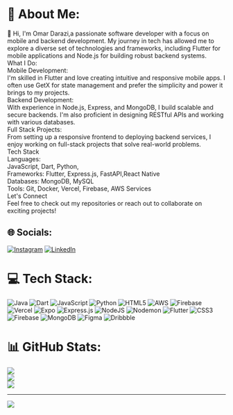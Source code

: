 # 💫 About Me:
👋 Hi, I'm Omar Darazi,a passionate software developer with a focus on mobile and backend development. My journey in tech has allowed me to explore a diverse set of technologies and frameworks, including Flutter for mobile applications and Node.js for building robust backend systems.<br>What I Do:<br>Mobile Development: <br>I'm skilled in Flutter and love creating intuitive and responsive mobile apps. I often use GetX for state management and prefer the simplicity and power it brings to my projects.<br>Backend Development: <br>With experience in Node.js, Express, and MongoDB, I build scalable and secure backends. I'm also proficient in designing RESTful APIs and working with various databases.<br>Full Stack Projects:<br>From setting up a responsive frontend to deploying backend services, I enjoy working on full-stack projects that solve real-world problems.<br>Tech Stack<br>Languages: <br>JavaScript, Dart, Python,<br>Frameworks: Flutter, Express.js, FastAPI,React Native<br>Databases: MongoDB, MySQL<br>Tools: Git, Docker, Vercel, Firebase, AWS Services<br>Let's Connect<br>Feel free to check out my repositories or reach out to collaborate on exciting projects!


## 🌐 Socials:
[![Instagram](https://img.shields.io/badge/Instagram-%23E4405F.svg?logo=Instagram&logoColor=white)](https://instagram.com/omar__darazi) [![LinkedIn](https://img.shields.io/badge/LinkedIn-%230077B5.svg?logo=linkedin&logoColor=white)]([https://linkedin.com/in/OmarDarazi](https://www.linkedin.com/in/omar-darazi-56b404248?utm_source=share&utm_campaign=share_via&utm_content=profile&utm_medium=android_app)) 

# 💻 Tech Stack:
![Java](https://img.shields.io/badge/java-%23ED8B00.svg?style=for-the-badge&logo=openjdk&logoColor=white) ![Dart](https://img.shields.io/badge/dart-%230175C2.svg?style=for-the-badge&logo=dart&logoColor=white) ![JavaScript](https://img.shields.io/badge/javascript-%23323330.svg?style=for-the-badge&logo=javascript&logoColor=%23F7DF1E) ![Python](https://img.shields.io/badge/python-3670A0?style=for-the-badge&logo=python&logoColor=ffdd54) ![HTML5](https://img.shields.io/badge/html5-%23E34F26.svg?style=for-the-badge&logo=html5&logoColor=white) ![AWS](https://img.shields.io/badge/AWS-%23FF9900.svg?style=for-the-badge&logo=amazon-aws&logoColor=white) ![Firebase](https://img.shields.io/badge/firebase-%23039BE5.svg?style=for-the-badge&logo=firebase) ![Vercel](https://img.shields.io/badge/vercel-%23000000.svg?style=for-the-badge&logo=vercel&logoColor=white) ![Expo](https://img.shields.io/badge/expo-1C1E24?style=for-the-badge&logo=expo&logoColor=#D04A37) ![Express.js](https://img.shields.io/badge/express.js-%23404d59.svg?style=for-the-badge&logo=express&logoColor=%2361DAFB) ![NodeJS](https://img.shields.io/badge/node.js-6DA55F?style=for-the-badge&logo=node.js&logoColor=white) ![Nodemon](https://img.shields.io/badge/NODEMON-%23323330.svg?style=for-the-badge&logo=nodemon&logoColor=%BBDEAD) ![Flutter](https://img.shields.io/badge/Flutter-%2302569B.svg?style=for-the-badge&logo=Flutter&logoColor=white) ![CSS3](https://img.shields.io/badge/css3-%231572B6.svg?style=for-the-badge&logo=css3&logoColor=white) ![Firebase](https://img.shields.io/badge/firebase-a08021?style=for-the-badge&logo=firebase&logoColor=ffcd34) ![MongoDB](https://img.shields.io/badge/MongoDB-%234ea94b.svg?style=for-the-badge&logo=mongodb&logoColor=white) ![Figma](https://img.shields.io/badge/figma-%23F24E1E.svg?style=for-the-badge&logo=figma&logoColor=white) ![Dribbble](https://img.shields.io/badge/Dribbble-EA4C89?style=for-the-badge&logo=dribbble&logoColor=white)
# 📊 GitHub Stats:
![](https://github-readme-stats.vercel.app/api?username=OMARDARAZI&theme=dark&hide_border=false&include_all_commits=false&count_private=false)<br/>
![](https://github-readme-streak-stats.herokuapp.com/?user=OMARDARAZI&theme=dark&hide_border=false)<br/>
![](https://github-readme-stats.vercel.app/api/top-langs/?username=OMARDARAZI&theme=dark&hide_border=false&include_all_commits=false&count_private=false&layout=compact)

---
[![](https://visitcount.itsvg.in/api?id=OMARDARAZI&icon=0&color=0)](https://visitcount.itsvg.in)

<!-- Proudly created with GPRM ( https://gprm.itsvg.in ) -->
